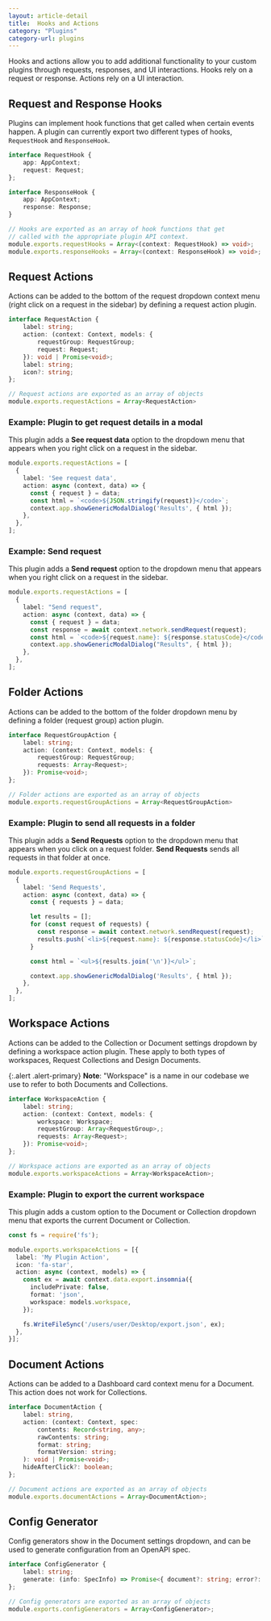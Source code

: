 ```yaml
---
layout: article-detail
title:  Hooks and Actions
category: "Plugins"
category-url: plugins
---
```


Hooks and actions allow you to add additional functionality to your custom plugins through requests, responses, and UI interactions. Hooks rely on a request or response. Actions rely on a UI interaction.

## Request and Response Hooks

Plugins can implement hook functions that get called when certain events happen. A plugin can currently export two different types of hooks, `RequestHook` and `ResponseHook`.

```ts
interface RequestHook {
    app: AppContext;
    request: Request;
};

interface ResponseHook {
    app: AppContext;
    response: Response;
}

// Hooks are exported as an array of hook functions that get 
// called with the appropriate plugin API context.
module.exports.requestHooks = Array<(context: RequestHook) => void>;
module.exports.responseHooks = Array<(context: ResponseHook) => void>;
```

## Request Actions

Actions can be added to the bottom of the request dropdown context menu (right click on a request in the sidebar) by defining a request action plugin.

```ts
interface RequestAction {
    label: string;
    action: (context: Context, models: { 
        requestGroup: RequestGroup;
        request: Request;
    }): void | Promise<void>;
    label: string;
    icon?: string;
};

// Request actions are exported as an array of objects
module.exports.requestActions = Array<RequestAction>
```

### Example: Plugin to get request details in a modal

This plugin adds a **See request data** option to the dropdown menu that appears when you right click on a request in the sidebar.

```ts
module.exports.requestActions = [
  {
    label: 'See request data',
    action: async (context, data) => {
      const { request } = data;
      const html = `<code>${JSON.stringify(request)}</code>`;
      context.app.showGenericModalDialog('Results', { html });
    },
  },
];
```

### Example: Send request

This plugin adds a **Send request** option to the dropdown menu that appears when you right click on a request in the sidebar.

```ts
module.exports.requestActions = [
  {
    label: "Send request",
    action: async (context, data) => {
      const { request } = data;
      const response = await context.network.sendRequest(request);
      const html = `<code>${request.name}: ${response.statusCode}</code>`;
      context.app.showGenericModalDialog("Results", { html });
    },
  },
];
```

## Folder Actions

Actions can be added to the bottom of the folder dropdown menu by defining a folder (request group) action plugin.

```ts
interface RequestGroupAction {
    label: string;
    action: (context: Context, models: { 
        requestGroup: RequestGroup; 
        requests: Array<Request>;
    }): Promise<void>;
};

// Folder actions are exported as an array of objects
module.exports.requestGroupActions = Array<RequestGroupAction>
```

### Example: Plugin to send all requests in a folder

This plugin adds a **Send Requests** option to the dropdown menu that appears when you click on a request folder. **Send Requests** sends all requests in that folder at once.

```ts
module.exports.requestGroupActions = [
  {
    label: 'Send Requests',
    action: async (context, data) => {
      const { requests } = data;

      let results = [];
      for (const request of requests) {
        const response = await context.network.sendRequest(request);
        results.push(`<li>${request.name}: ${response.statusCode}</li>`);
      }

      const html = `<ul>${results.join('\n')}</ul>`;

      context.app.showGenericModalDialog('Results', { html });
    },
  },
];
```

## Workspace Actions

Actions can be added to the Collection or Document settings dropdown by defining a workspace action plugin. These apply to both types of workspaces, Request Collections and Design Documents.

{:.alert .alert-primary}
**Note**: "Workspace" is a name in our codebase we use to refer to both Documents and Collections.

```ts
interface WorkspaceAction {
    label: string;
    action: (context: Context, models: { 
        workspace: Workspace;
        requestGroup: Array<RequestGroup>,;
        requests: Array<Request>;
    }): Promise<void>;
};

// Workspace actions are exported as an array of objects
module.exports.workspaceActions = Array<WorkspaceAction>;
```

### Example: Plugin to export the current workspace

This plugin adds a custom option to the Document or Collection dropdown menu that exports the current Document or Collection.

```ts
const fs = require('fs');

module.exports.workspaceActions = [{
  label: 'My Plugin Action',
  icon: 'fa-star',
  action: async (context, models) => {
    const ex = await context.data.export.insomnia({
      includePrivate: false,
      format: 'json',
      workspace: models.workspace,
    });

    fs.WriteFileSync('/users/user/Desktop/export.json', ex);
  },
}];
```

## Document Actions

Actions can be added to a Dashboard card context menu for a Document. This action does not work for Collections.

```ts
interface DocumentAction {
    label: string,
    action: (context: Context, spec: 
        contents: Record<string, any>;
        rawContents: string;
        format: string;
        formatVersion: string;
    ): void | Promise<void>;
    hideAfterClick?: boolean;
};

// Document actions are exported as an array of objects
module.exports.documentActions = Array<DocumentAction>;
```

## Config Generator

Config generators show in the Document settings dropdown, and can be used to generate configuration from an OpenAPI spec.

```ts
interface ConfigGenerator {
    label: string;
    generate: (info: SpecInfo) => Promise<{ document?: string; error?: string; }>;
};

// Config generators are exported as an array of objects
module.exports.configGenerators = Array<ConfigGenerator>;
```
